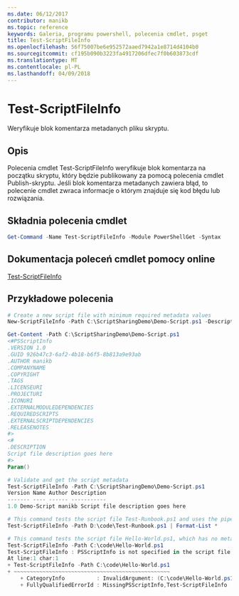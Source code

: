 ```yaml
---
ms.date: 06/12/2017
contributor: manikb
ms.topic: reference
keywords: Galeria, programu powershell, polecenia cmdlet, psget
title: Test-ScriptFileInfo
ms.openlocfilehash: 56f75007be6e952572aaed7942a1e8714d4104b0
ms.sourcegitcommit: cf195b090b3223fa4917206dfec7f0b603873cdf
ms.translationtype: MT
ms.contentlocale: pl-PL
ms.lasthandoff: 04/09/2018
---
```

# <a name="test-scriptfileinfo"></a>Test-ScriptFileInfo

Weryfikuje blok komentarza metadanych pliku skryptu.

## <a name="description"></a>Opis

Polecenia cmdlet Test-ScriptFileInfo weryfikuje blok komentarza na początku skryptu, który będzie publikowany za pomocą polecenia cmdlet Publish-skryptu.
Jeśli blok komentarza metadanych zawiera błąd, to polecenie cmdlet zwraca informacje o którym znajduje się kod błędu lub rozwiązania.

## <a name="cmdlet-syntax"></a>Składnia polecenia cmdlet

```powershell
Get-Command -Name Test-ScriptFileInfo -Module PowerShellGet -Syntax
```
## <a name="cmdlet-online-help-reference"></a>Dokumentacja poleceń cmdlet pomocy online

[Test-ScriptFileInfo](http://go.microsoft.com/fwlink/?LinkId=619791)

## <a name="example-commands"></a>Przykładowe polecenia
```powershell
# Create a new script file with minimum required metadata values
New-ScriptFileInfo -Path C:\ScriptSharingDemo\Demo-Script.ps1 -Description "Script file description goes here"

Get-Content -Path C:\ScriptSharingDemo\Demo-Script.ps1
<#PSScriptInfo
.VERSION 1.0
.GUID 926b47c3-6af2-4b18-b6f5-8b813a9e93ab
.AUTHOR manikb
.COMPANYNAME
.COPYRIGHT
.TAGS
.LICENSEURI
.PROJECTURI
.ICONURI
.EXTERNALMODULEDEPENDENCIES
.REQUIREDSCRIPTS
.EXTERNALSCRIPTDEPENDENCIES
.RELEASENOTES
#>
<#
.DESCRIPTION
Script file description goes here
#>
Param()

# Validate and get the script metadata
Test-ScriptFileInfo -Path C:\ScriptSharingDemo\Demo-Script.ps1
Version Name Author Description
------- ---- ------ -----------
1.0 Demo-Script manikb Script file description goes here

# This command tests the script file Test-Runbook.ps1 and uses the pipeline operator to pass the results to the Format-List cmdlet to format the results.
Test-ScriptFileInfo -Path D:\code\Test-Runbook.ps1 | Format-List *

# This command tests the script file Hello-World.ps1, which has no metadata associated with it.
Test-ScriptFileInfo -Path C:\code\Hello-World.ps1
Test-ScriptFileInfo : PSScriptInfo is not specified in the script file 'C:\code\Hello-World.ps1'. You can use the Update-ScriptFileInfo with -Force or New-ScriptFileInfo cmdlet to add the PSScriptInfo to the script file.
At line:1 char:1
+ Test-ScriptFileInfo -Path C:\code\Hello-World.ps1
+ ~~~~~~~~~~~~~~~~~~~~~~~~~~~~~~~~~~~~~~~~~~~~~~~~~
    + CategoryInfo          : InvalidArgument: (C:\code\Hello-World.ps1:String) [Test-ScriptFileInfo], ArgumentException
    + FullyQualifiedErrorId : MissingPSScriptInfo,Test-ScriptFileInfo

```